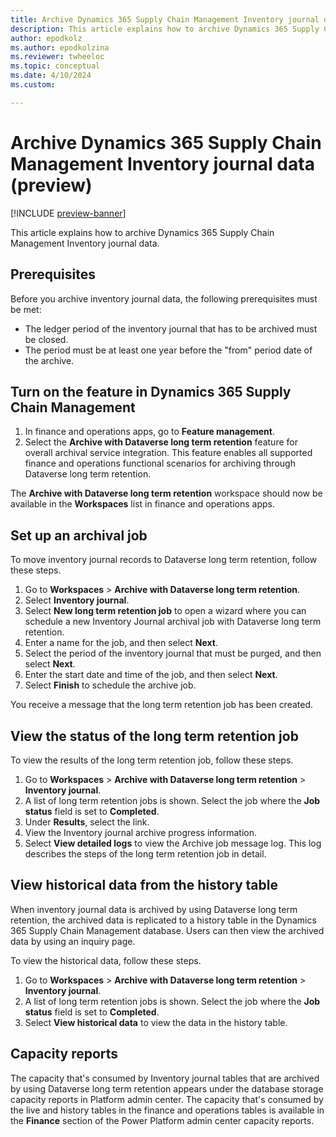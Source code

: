 ```yaml
---
title: Archive Dynamics 365 Supply Chain Management Inventory journal data (preview)
description: This article explains how to archive Dynamics 365 Supply Chain Management Inventory journal data.
author: epodkolz
ms.author: epodkolzina
ms.reviewer: twheeloc
ms.topic: conceptual
ms.date: 4/10/2024
ms.custom:

---
```

# Archive Dynamics 365 Supply Chain Management Inventory journal data (preview)

[!INCLUDE [preview-banner](../../../supply-chain/includes/preview-banner.md)]

This article explains how to archive Dynamics 365 Supply Chain Management Inventory journal data.

## Prerequisites

Before you archive inventory journal data, the following prerequisites must be met:

- The ledger period of the inventory journal that has to be archived must be closed.
- The period must be at least one year before the "from" period date of the archive.

## Turn on the feature in Dynamics 365 Supply Chain Management

1. In finance and operations apps, go to **Feature management**.
1. Select the **Archive with Dataverse long term retention** feature for overall archival service integration. This feature enables all supported finance and operations functional scenarios for archiving through Dataverse long term retention.

The **Archive with Dataverse long term retention** workspace should now be available in the **Workspaces** list in finance and operations apps.

## Set up an archival job

To move inventory journal records to Dataverse long term retention, follow these steps.

1. Go to **Workspaces** \> **Archive with Dataverse long term retention**.
1. Select **Inventory journal**.
1. Select **New long term retention job** to open a wizard where you can schedule a new Inventory Journal archival job with Dataverse long term retention.
1. Enter a name for the job, and then select **Next**.
1. Select the period of the inventory journal that must be purged, and then select **Next**.
1. Enter the start date and time of the job, and then select **Next**.
1. Select **Finish** to schedule the archive job.

You receive a message that the long term retention job has been created.

## View the status of the long term retention job

To view the results of the long term retention job, follow these steps.

1. Go to **Workspaces** \> **Archive with Dataverse long term retention** \> **Inventory journal**.
1. A list of long term retention jobs is shown. Select the job where the **Job status** field is set to **Completed**.
1. Under **Results**, select the link.
1. View the Inventory journal archive progress information.
1. Select **View detailed logs** to view the Archive job message log. This log describes the steps of the long term retention job in detail.

## View historical data from the history table

When inventory journal data is archived by using Dataverse long term retention, the archived data is replicated to a history table in the Dynamics 365 Supply Chain Management database. Users can then view the archived data by using an inquiry page.

To view the historical data, follow these steps.

1. Go to **Workspaces** \> **Archive with Dataverse long term retention** \> **Inventory journal**.
1. A list of long term retention jobs is shown. Select the job where the **Job status** field is set to **Completed**.
1. Select **View historical data** to view the data in the history table.

## Capacity reports

The capacity that's consumed by Inventory journal tables that are archived by using Dataverse long term retention appears under the database storage capacity reports in Platform admin center. The capacity that's consumed by the live and history tables in the finance and operations tables is available in the **Finance** section of the Power Platform admin center capacity reports.
